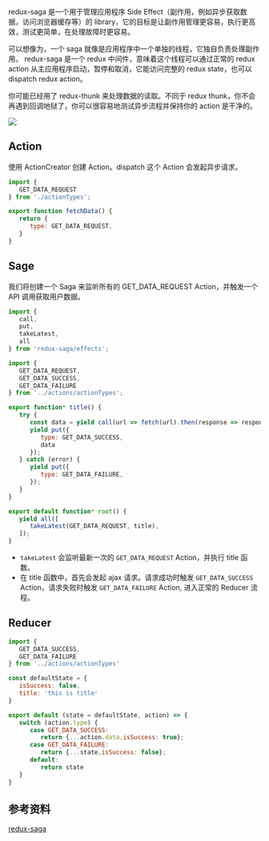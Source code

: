 redux-saga 是一个用于管理应用程序 Side Effect（副作用，例如异步获取数据，访问浏览器缓存等）的 library，它的目标是让副作用管理更容易，执行更高效，测试更简单，在处理故障时更容易。  

可以想像为，一个 saga 就像是应用程序中一个单独的线程，它独自负责处理副作用。 redux-saga 是一个 redux 中间件，意味着这个线程可以通过正常的 redux action 从主应用程序启动，暂停和取消，它能访问完整的 redux state，也可以 dispatch redux action。  

你可能已经用了 redux-thunk 来处理数据的读取。不同于 redux thunk，你不会再遇到回调地狱了，你可以很容易地测试异步流程并保持你的 action 是干净的。  

![](/img/react/saga.jpg)  

## Action  
使用 ActionCreator 创建 Action。dispatch 这个 Action 会发起异步请求。
```js
import {
   GET_DATA_REQUEST
} from './actionTypes';

export function fetchData() {
   return {
      type: GET_DATA_REQUEST,
   }
}
```  
## Sage  
我们将创建一个 Saga 来监听所有的 GET_DATA_REQUEST Action，并触发一个 API 调用获取用户数据。
```js
import {
   call,
   put,
   takeLatest,
   all
} from 'redux-saga/effects';

import {
   GET_DATA_REQUEST,
   GET_DATA_SUCCESS,
   GET_DATA_FAILURE
} from '../actions/actionTypes';

export function* title() {
   try {
      const data = yield call(url => fetch(url).then(response => response.json()), `http://39.107.142.107:3000/mock/102/api`);
      yield put({
         type: GET_DATA_SUCCESS,
         data
      });
   } catch (error) {
      yield put({
         type: GET_DATA_FAILURE,
      });
   }
}

export default function* root() {
   yield all([
      takeLatest(GET_DATA_REQUEST, title),
   ]);
}
```
- `takeLatest` 会监听最新一次的 `GET_DATA_REQUEST` Action，并执行 title 函数。
- 在 title 函数中，首先会发起 ajax 请求。请求成功时触发 `GET_DATA_SUCCESS` Action，请求失败时触发 `GET_DATA_FAILURE` Action, 进入正常的 Reducer 流程。

## Reducer
```js
import {
   GET_DATA_SUCCESS,
   GET_DATA_FAILURE
} from '../actions/actionTypes'

const defaultState = {
   isSuccess: false,
   title: 'this is title'
}

export default (state = defaultState, action) => {
   switch (action.type) {
      case GET_DATA_SUCCESS:
         return {...action.data,isSuccess: true};
      case GET_DATA_FAILURE:
         return {...state,isSuccess: false};
      default:
         return state
   }
}
```

## 参考资料
[redux-saga](https://redux-saga.js.org/)